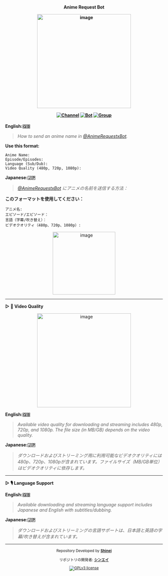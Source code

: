 <h4> <div align="center"> 
  
  **Anime Request Bot**
<div align="center">
 
  [<img width="300" alt="image" src="https://telegra.ph/file/b3f9a28013c73e044b7bf.png">](https://telegram.me/AnimeRequestxBot) </div>

[![Channel](https://img.shields.io/badge/Channel-2CA5E0?style=for-the-badge&logo=telegram&logoColor=white)](https://telegram.me/MaximXAnime) [![Bot](https://img.shields.io/badge/Bot-2CA5E0?style=for-the-badge&logo=telegram&logoColor=white)](https://telegram.me/AnimeRequestxBot) [![Group](https://img.shields.io/badge/Group-2CA5E0?style=for-the-badge&logo=telegram&logoColor=white)](https://telegram.me/MaximXGroup) 
</div></h3>



**English:🇬🇧**
> *How to send an anime name in [@AnimeRequestxBot](https://telegram.me/AnimeRequestxBot).*

**Use this format:**
```
Anime Name:
Episode/Episodes:
Language (Sub/Dub):
Video Quality (480p, 720p, 1080p):
```

**Japanese:🇯🇵**
> *[@AnimeRequestxBot](https://telegram.me/AnimeRequestxBot) にアニメの名前を送信する方法：*

**このフォーマットを使用してください：**
```
アニメ名:
エピソード/エピソード：
言語（字幕/吹き替え）：
ビデオクオリティ（480p、720p、1080p）:
```
<div align="center">
 
  [<img width="200" alt="image" src="https://telegra.ph/file/b9041e48d59f1f272d351.jpg">](https://telegram.me/AnimeRequestxBot) </div>
  
---
**▷ 🎥 Video Quality**
<div align="center">
 
  [<img width="300" alt="image" src="https://telegra.ph/file/22586e2307beff90223dd.jpg">](https://telegram.me/AnimeRequestxBot) </div>


**English:🇬🇧**
> *Available video quality for downloading and streaming includes 480p, 720p, and 1080p. The file size (in MB/GB) depends on the video quality.*

**Japanese:🇯🇵**
> *ダウンロードおよびストリーミング用に利用可能なビデオクオリティには480p、720p、1080pが含まれています。ファイルサイズ（MB/GB単位）はビデオクオリティに依存します。*

  
---
**▷ 🎙️ Language Support**

**English:🇬🇧**
> *Available downloading and streaming language support includes Japanese and English with subtitles/dubbing.*

**Japanese:🇯🇵**
> *ダウンロードおよびストリーミングの言語サポートは、日本語と英語の字幕/吹き替えが含まれています。*










---

<div align="center"> <sub>
  
  Repository Developed by **[Shinei](https://github.com/Shineii86)**

リポジトリの開発者: **[シンエイ](https://github.com/Shineii86)**

[![GPLv3 license](https://img.shields.io/badge/License-GPLv3.0-blue.svg)](https://github.com/MaximXTeam/LineStickerxBot/blob/main/LICENSE)
